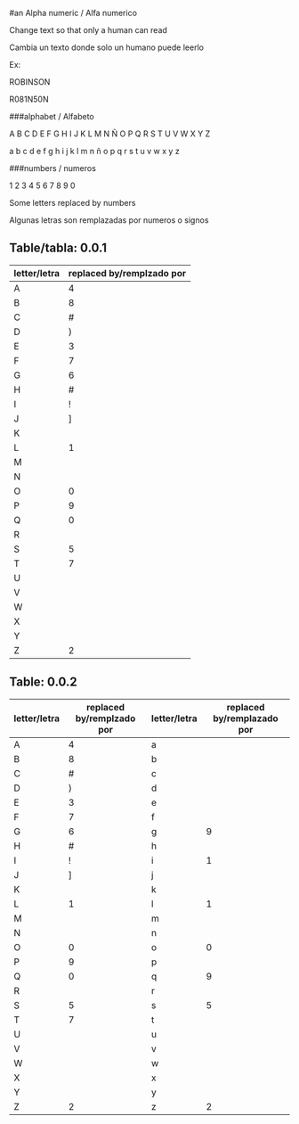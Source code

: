 #an
Alpha numeric / Alfa numerico

Change text so that only a human can read

Cambia un texto donde solo un humano puede leerlo

Ex: 

ROBINSON

R081N50N



###alphabet / Alfabeto

A B C D E F G H I J K L M N Ñ O P Q R S T U V W X Y Z 

a b c d e f g h i j k l m n ñ o p q r s t u v w x y z 

###numbers / numeros

1 2 3 4 5 6 7 8 9 0    


Some letters replaced by numbers

Algunas letras son remplazadas por numeros o signos

Table/tabla: 0.0.1
---
|letter/letra | replaced by/remplzado por   |
|-------|---------------|
|A      | 4 |
|B      | 8|
|C      | #|
|D      | )|
|E      | 3|
|F      | 7|
|G      | 6|
|H      | #|
|I      | ! 
|J      | ]|
|K      |  |
|L      | 1|
|M      | | 
|N      | | 
|O      | 0|
|P      | 9|
|Q      | 0|
|R      | | 
|S      | 5|
|T      | 7|
|U      | | 
|V      | | 
|W      | | 
|X      | | 
|Y      | | 
|Z      | 2|


Table: 0.0.2
---
|letter/letra | replaced by/remplzado por   |letter/letra | replaced by/remplazado por   |
|-------|---------------|-------|---------------|
|A      | 4 | a | | 
|B      | 8|b | |
|C      | #| c | |
|D      | )| d | |
|E      | 3| e | |
|F      | 7| f | |
|G      | 6| g | 9 |
|H      | #| h | |
|I      | ! | i | 1 |
|J      | ]| j | |
|K      | | k | |
|L      | 1 | l | 1 |
|M      | | m | |
|N      | | n | |
|O      | 0 | o  | 0 |
|P      | 9| p | |
|Q      | 0 | q  | 9 |
|R      | | r | |
|S      | 5 | s  | 5 |
|T      | 7 | t | |
|U      | | u | |
|V      | | v | |
|W      | | w | |
|X      | | x | |
|Y      | | y | |
|Z      | 2 | z | 2 |



